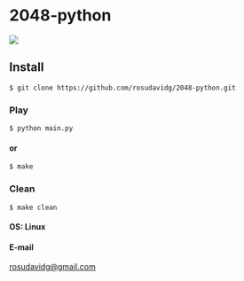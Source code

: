 # 2048-python
![](https://github.com/rosudavidg/2048-python/blob/master/src/example.png)
## Install
```
$ git clone https://github.com/rosudavidg/2048-python.git
```
### Play
```
$ python main.py
```
#### or
```
$ make
```
### Clean
```
$ make clean
```
#### OS: Linux

#### E-mail
<rosudavidg@gmail.com>
